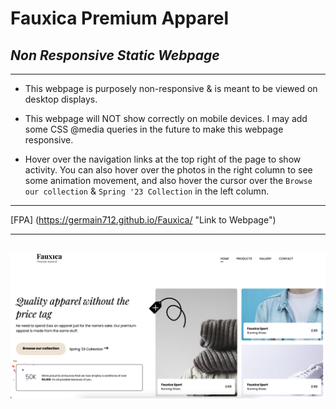# **Fauxica Premium Apparel**

## _Non Responsive Static Webpage_

---

- This webpage is purposely non-responsive & is meant to be viewed on desktop displays.

* This webpage will NOT show correctly on mobile devices. I may add some CSS @media queries in the future to make this webpage responsive.

- Hover over the navigation links at the top right of the page to show activity. You can also hover over the photos in the right column to see some animation movement, and also hover the cursor over the `Browse our collection` & `Spring '23 Collection` in the left column.

---

[FPA] (https://germain712.github.io/Fauxica/ "Link to Webpage")

---

## ![Image Link](https://github.com/Germain712/Fauxica/blob/main/images/Fauxica%20Screenshot.png)
